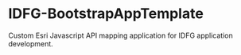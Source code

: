 IDFG-BootstrapAppTemplate
=========================

Custom Esri Javascript API mapping application for IDFG application development.
